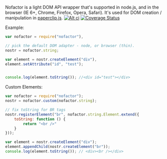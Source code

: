 Nofactor is a light DOM API wrapper that's supported in node.js, and in the browser (IE 6+, Chrome, Firefox, Opera, Safari). It's used for DOM creation / manipulation in [paperclip.js](/classdojo/paperclip.js). [![Alt ci](https://travis-ci.org/classdojo/nofactor.js.png)](https://travis-ci.org/classdojo/nofactor.js)
[![Coverage Status](https://coveralls.io/repos/classdojo/nofactor.js/badge.png)](https://coveralls.io/r/classdojo/nofactor.js)


Example:

```javascript
var nofactor = require("nofactor"),

// pick the default DOM adapter - node, or browser (thin).
nostr = nofactor.string; 

var element = nostr.createElement("div"),
element.setAttribute("id", "test");


console.log(element.toString()); //<div id="test"></div>
```

Custom Elements:

```javascript
var nofactor = require("nofactor");
nostr = nofactor.custom(nofactor.string);

// fix toString for BR tags
nostr.registerElement("br", nofactor.string.Element.extend({
	toString: function () {
		return "<br />"
	}
}));

var element = nostr.createElement("div");
element.appendChild(nostr.createElement("br"));
console.log(element.toString()); // <div><br /></div>
```